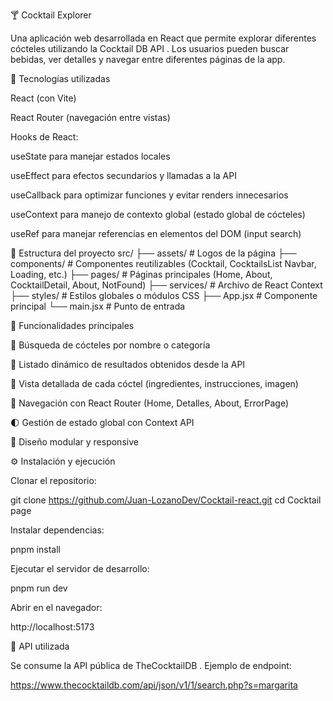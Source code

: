 🍸 Cocktail Explorer

Una aplicación web desarrollada en React que permite explorar diferentes cócteles utilizando la Cocktail DB API
. Los usuarios pueden buscar bebidas, ver detalles y navegar entre diferentes páginas de la app.

🚀 Tecnologías utilizadas

React (con Vite)

React Router (navegación entre vistas)

Hooks de React:

useState para manejar estados locales

useEffect para efectos secundarios y llamadas a la API

useCallback para optimizar funciones y evitar renders innecesarios

useContext para manejo de contexto global (estado global de cócteles)

useRef para manejar referencias en elementos del DOM (input search)

📂 Estructura del proyecto
src/
├── assets/           # Logos de la página
├── components/       # Componentes reutilizables (Cocktail, CocktailsList Navbar, Loading, etc.)
├── pages/            # Páginas principales (Home, About, CocktailDetail, About, NotFound)
├── services/         # Archivo de React Context
├── styles/           # Estilos globales o módulos CSS
├── App.jsx           # Componente principal
└── main.jsx          # Punto de entrada


🌟 Funcionalidades principales

🔎 Búsqueda de cócteles por nombre o categoría

📜 Listado dinámico de resultados obtenidos desde la API

🍹 Vista detallada de cada cóctel (ingredientes, instrucciones, imagen)

📌 Navegación con React Router (Home, Detalles, About, ErrorPage)

🌓 Gestión de estado global con Context API

🎨 Diseño modular y responsive


⚙️ Instalación y ejecución

Clonar el repositorio:

git clone https://github.com/Juan-LozanoDev/Cocktail-react.git
cd Cocktail page


Instalar dependencias:

pnpm install


Ejecutar el servidor de desarrollo:

pnpm run dev


Abrir en el navegador:

http://localhost:5173


🔗 API utilizada

Se consume la API pública de TheCocktailDB
.
Ejemplo de endpoint:

https://www.thecocktaildb.com/api/json/v1/1/search.php?s=margarita